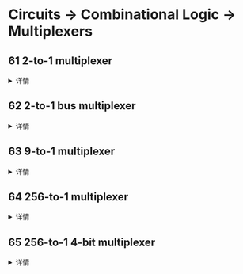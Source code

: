 # Circuits -> Combinational Logic -> Multiplexers

## 61 2-to-1 multiplexer
<details>
<summary>详情</summary>

创建一位宽的 2 对 1 多路复用器。当 sel=0 时，选择 a。当 sel=1 时，选择 b。  

**分析**  
写就完事了。。。  

**答案**  
```
module top_module( 
    input a, b, sel,
    output out ); 
    
    assign out = sel ? b : a;

endmodule
```

</details>

## 62 2-to-1 bus multiplexer
<details>
<summary>详情</summary>

创建一个 100 位宽的 2 对 1 多路复用器。当 sel=0 时，选择 a。当 sel=1 时，选择 b。  

**分析**  
写就完事了。。。

**答案**  
```
module top_module( 
    input [99:0] a, b,
    input sel,
    output [99:0] out );
    
    assign out = sel ? b : a;

endmodule
```

</details>

## 63 9-to-1 multiplexer
<details>
<summary>详情</summary>

创建一个 16 位宽的 9 对 1 多路复用器。 sel=0 选择 a，sel=1 选择 b，等等。对于未使用的情况（sel=9 到 15），将所有输出位设置为“1”。  


**分析**  
写就完事了。。。  

**答案**  
```
module top_module( 
    input [15:0] a, b, c, d, e, f, g, h, i,
    input [3:0] sel,
    output [15:0] out );
    
    always @(*) begin
        case(sel)
            3'd0: out = a;
            3'd1: out = b;
            3'd2: out = c;
            3'd3: out = d;
            3'd4: out = e;
            3'd5: out = f;
            3'd6: out = g;
            3'd7: out = h;
            4'd8: out = i;
            default: out = 16'hffff;
        endcase
    end

endmodule
```

</details>

## 64 256-to-1 multiplexer
<details>
<summary>详情</summary>

创建一个 1 位宽、256 对 1 的多路复用器。
256 个输入全部打包成一个 256 位输入向量。 sel=0 应该选择 in[0]，sel=1 选择 [1] 中的位，sel=2 选择 [2] 中的位，等。    

**分析**  
写就完事了。。。  

**答案**  
```
module top_module( 
    input [255:0] in,
    input [7:0] sel,
    output out );
    
    assign out = in[sel];

endmodule
```

</details>

## 65 256-to-1 4-bit multiplexer
<details>
<summary>详情</summary>

创建一个 4 位宽、256 对 1 的多路复用器。
256 个 4 位输入全部打包成一个 1024 位输入向量。
sel=0 应该选择[3:0] 中的位，sel=1 选择[7:4] 中的位，sel=2 选择[11:8] 中的位等。

**分析**  
算一下就好。  
in[ sel*4+3 : sel*4 ] 在Verilog会报错哦，不符合语法。
因此，采用in[sel * 4 +: 4]。  

**答案**  
```
module top_module( 
    input [1023:0] in,
    input [7:0] sel,
    output [3:0] out );
    
    assign out = in[sel * 4 +: 4];

endmodule
```

</details>

